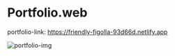 # Portfolio.web
portfolio-link: https://friendly-figolla-93d66d.netlify.app

![portfolio-img](https://user-images.githubusercontent.com/111562051/209561927-c312651f-5076-4dcc-9309-450403de1d1c.png)


